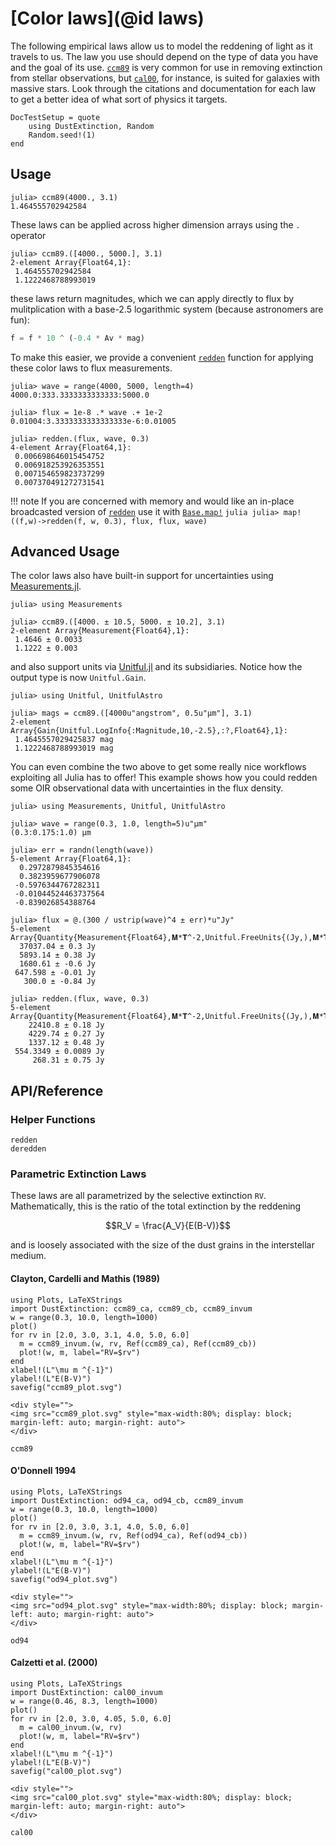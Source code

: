 
# [Color laws](@id laws)

The following empirical laws allow us to model the reddening of light as it travels to us. The law you use should depend on the type of data you have and the goal of its use. [`ccm89`](@ref) is very common for use in removing extinction from stellar observations, but [`cal00`](@ref), for instance, is suited for galaxies with massive stars. Look through the citations and documentation for each law to get a better idea of what sort of physics it targets. 

```@meta
DocTestSetup = quote
    using DustExtinction, Random
    Random.seed!(1)
end
```

## Usage

```jldoctest
julia> ccm89(4000., 3.1)
1.464555702942584

```

These laws can be applied across higher dimension arrays using the `.` operator

```jldoctest
julia> ccm89.([4000., 5000.], 3.1)
2-element Array{Float64,1}:
 1.464555702942584
 1.1222468788993019

```

these laws return magnitudes, which we can apply directly to flux by mulitplication with a base-2.5 logarithmic system (because astronomers are fun):

```julia
f = f * 10 ^ (-0.4 * Av * mag)
```

To make this easier, we provide a convenient [`redden`](@ref) function for applying these color laws to flux measurements.

```jldoctest
julia> wave = range(4000, 5000, length=4)
4000.0:333.3333333333333:5000.0

julia> flux = 1e-8 .* wave .+ 1e-2
0.01004:3.3333333333333333e-6:0.01005

julia> redden.(flux, wave, 0.3)
4-element Array{Float64,1}:
 0.006698646015454752
 0.006918253926353551
 0.007154659823737299
 0.007370491272731541

```

!!! note
    If you are concerned with memory and would like an in-place broadcasted version of [`redden`](@ref) use it with [`Base.map!`](https://docs.julialang.org/en/v1/base/collections/#Base.map!)
    ```julia
    julia> map!((f,w)->redden(f, w, 0.3), flux, flux, wave)
    ```

## Advanced Usage

The color laws also have built-in support for uncertainties using [Measurements.jl](https://github.com/juliaphysics/measurements.jl).

```jldoctest
julia> using Measurements

julia> ccm89.([4000. ± 10.5, 5000. ± 10.2], 3.1)
2-element Array{Measurement{Float64},1}:
 1.4646 ± 0.0033
 1.1222 ± 0.003

```

and also support units via [Unitful.jl](https://github.com/painterqubits/unitful.jl) and its subsidiaries. Notice how the output type is now `Unitful.Gain`.

```jldoctest
julia> using Unitful, UnitfulAstro

julia> mags = ccm89.([4000u"angstrom", 0.5u"μm"], 3.1)
2-element Array{Gain{Unitful.LogInfo{:Magnitude,10,-2.5},:?,Float64},1}:
 1.4645557029425837 mag
 1.1222468788993019 mag

```

You can even combine the two above to get some really nice workflows exploiting all Julia has to offer! This example shows how you could redden some OIR observational data with uncertainties in the flux density.

```jldoctest
julia> using Measurements, Unitful, UnitfulAstro

julia> wave = range(0.3, 1.0, length=5)u"μm"
(0.3:0.175:1.0) μm

julia> err = randn(length(wave))
5-element Array{Float64,1}:
  0.2972879845354616
  0.3823959677906078
 -0.5976344767282311
 -0.01044524463737564
 -0.839026854388764

julia> flux = @.(300 / ustrip(wave)^4 ± err)*u"Jy"
5-element Array{Quantity{Measurement{Float64},𝐌*𝐓^-2,Unitful.FreeUnits{(Jy,),𝐌*𝐓^-2,nothing}},1}:
  37037.04 ± 0.3 Jy
  5893.14 ± 0.38 Jy
  1680.61 ± -0.6 Jy
 647.598 ± -0.01 Jy
   300.0 ± -0.84 Jy

julia> redden.(flux, wave, 0.3)
5-element Array{Quantity{Measurement{Float64},𝐌*𝐓^-2,Unitful.FreeUnits{(Jy,),𝐌*𝐓^-2,nothing}},1}:
    22410.8 ± 0.18 Jy
    4229.74 ± 0.27 Jy
    1337.12 ± 0.48 Jy
 554.3349 ± 0.0089 Jy
     268.31 ± 0.75 Jy

```

## API/Reference

### Helper Functions

```@docs
redden
deredden
```

### Parametric Extinction Laws

These laws are all parametrized by the selective extinction `RV`. Mathematically, this is the ratio of the total extinction by the reddening

```math
R_V = \frac{A_V}{E(B-V)}
```

and is loosely associated with the size of the dust grains in the interstellar medium.

#### Clayton, Cardelli and Mathis (1989)

```@setup ccm89_plots
using Plots, LaTeXStrings
import DustExtinction: ccm89_ca, ccm89_cb, ccm89_invum
w = range(0.3, 10.0, length=1000)
plot()
for rv in [2.0, 3.0, 3.1, 4.0, 5.0, 6.0]
  m = ccm89_invum.(w, rv, Ref(ccm89_ca), Ref(ccm89_cb))
  plot!(w, m, label="RV=$rv")
end
xlabel!(L"\mu m ^{-1}")
ylabel!(L"E(B-V)")
savefig("ccm89_plot.svg")
```
```@raw html
<div style="">
<img src="ccm89_plot.svg" style="max-width:80%; display: block; margin-left: auto; margin-right: auto">
</div>
```

```@docs
ccm89
```

#### O'Donnell 1994

```@setup od94_plots
using Plots, LaTeXStrings
import DustExtinction: od94_ca, od94_cb, ccm89_invum
w = range(0.3, 10.0, length=1000)
plot()
for rv in [2.0, 3.0, 3.1, 4.0, 5.0, 6.0]
  m = ccm89_invum.(w, rv, Ref(od94_ca), Ref(od94_cb))
  plot!(w, m, label="RV=$rv")
end
xlabel!(L"\mu m ^{-1}")
ylabel!(L"E(B-V)")
savefig("od94_plot.svg")
```
```@raw html
<div style="">
<img src="od94_plot.svg" style="max-width:80%; display: block; margin-left: auto; margin-right: auto">
</div>
```

```@docs
od94
```

#### Calzetti et al. (2000)

```@setup cal00_plots
using Plots, LaTeXStrings
import DustExtinction: cal00_invum
w = range(0.46, 8.3, length=1000)
plot()
for rv in [2.0, 3.0, 4.05, 5.0, 6.0]
  m = cal00_invum.(w, rv)
  plot!(w, m, label="RV=$rv")
end
xlabel!(L"\mu m ^{-1}")
ylabel!(L"E(B-V)")
savefig("cal00_plot.svg")
```
```@raw html
<div style="">
<img src="cal00_plot.svg" style="max-width:80%; display: block; margin-left: auto; margin-right: auto">
</div>
```
```@docs
cal00
```
